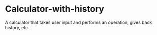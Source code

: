 # Calculator-with-history
A calculator that takes user input and performs an operation, gives back history, etc.
